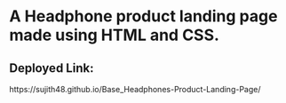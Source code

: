 <h1><p>A <b>Headphone product landing page</b> made using <b>HTML</b> and <b>CSS</b>.</p></h1>
<h2>Deployed Link: </h2>https://sujith48.github.io/Base_Headphones-Product-Landing-Page/

